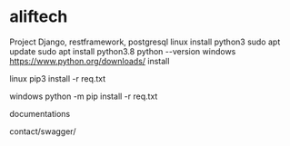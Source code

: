 # aliftech

Project Django, restframework, postgresql
linux
install python3 
sudo apt update
sudo apt install python3.8
python --version
windows
https://www.python.org/downloads/
install


linux 
pip3 install -r req.txt

windows 
python -m pip install -r req.txt


documentations 

contact/swagger/
